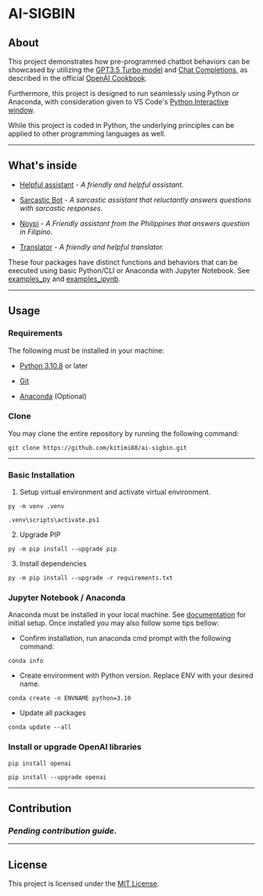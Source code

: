 # AI-SIGBIN

## About
This project demonstrates how pre-programmed chatbot behaviors can be showcased by utilizing the [GPT3.5 Turbo model](https://platform.openai.com/docs/models/gpt-3-5) and [Chat Completions](https://platform.openai.com/docs/guides/chat), as described in the official [OpenAI Cookbook](https://github.com/openai/openai-cookbook).

Furthermore, this project is designed to run seamlessly using Python or Anaconda, with consideration given to VS Code's [Python Interactive window](https://code.visualstudio.com/docs/python/jupyter-support-py).

While this project is coded in Python, the underlying principles can be applied to other programming languages as well.

---
## What's inside


- [Helpful assistant](./examples_py/helpful.py) - *A friendly and helpful assistant.*

- [Sarcastic Bot](./examples_py/sarcastic.py) - *A sarcastic assistant that reluctantly answers questions with sarcastic responses.*

- [Noypi](./examples_py/noypi.py) - *A Friendly assistant from the Philippines that answers question in Filipino.*

- [Translator](./examples_py/translator.py) - *A friendly and helpful translator.*

These four packages have distinct functions and behaviors that can be executed using basic Python/CLI or Anaconda with Jupyter Notebook. See [examples_py](./examples_py/) and [examples_ipynb](./examples_ipynb/).


---
## Usage
### **Requirements**
The following must be installed in your machine:

- [Python 3.10.8](https://www.python.org/downloads/) or later

- [Git](https://git-scm.com/)

- [Anaconda](https://conda.io/projects/conda/en/latest/user-guide/install/index.html) (Optional)

### **Clone**
You may clone the entire repository by running the following command:

```
git clone https://github.com/kitimi88/ai-sigbin.git
```
---
### **Basic Installation**


1. Setup virtual environment and activate virtual environment.
```
py -m venv .venv
```
```
.venv\scripts\activate.ps1 
```
2. Upgrade PIP
```
py -m pip install --upgrade pip
```
3. Install dependencies
```
py -m pip install --upgrade -r requirements.txt
```

### **Jupyter Notebook / Anaconda**

Anaconda must be installed in your local machine. See [documentation](https://conda.io/projects/conda/en/latest/user-guide/install/index.html) for initial setup. Once installed you may also follow some tips bellow:


- Confirm installation, run anaconda cmd prompt with the following command:
```
conda info
```

- Create environment with Python version. Replace ENV with your desired name.
```
conda create -n ENVNAME python=3.10
```
- Update all packages
```
conda update --all
```


### Install or upgrade OpenAI libraries
```
pip install openai
```

```
pip install --upgrade openai
```

---
## Contribution

### *Pending contribution guide.*
---
## License
This project is licensed under the [MIT License](./LICENSE).
